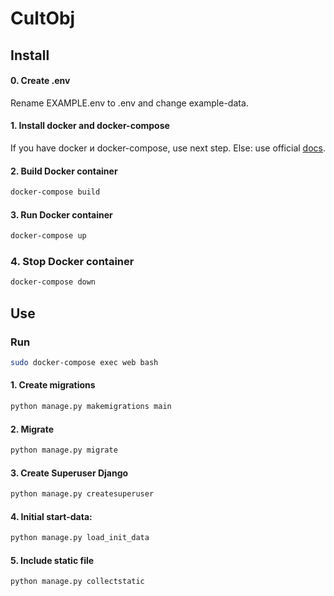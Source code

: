 # CultObj

## Install
#### 0. Create .env

Rename EXAMPLE.env to .env and change example-data.

#### 1. Install docker and docker-compose

If you have docker и docker-compose, use next step. Else: use official [docs](https://docs.docker.com/engine/install/).

#### 2. Build Docker container
```bash
docker-compose build
```
#### 3. Run Docker container
```bash
docker-compose up
```
### 4. Stop Docker container
```bash
docker-compose down
```

## Use

### Run
```bash
sudo docker-compose exec web bash
```

#### 1. Create migrations
```bash
python manage.py makemigrations main
```

#### 2. Migrate
```bash
python manage.py migrate
```

#### 3. Create Superuser Django
```bash
python manage.py createsuperuser
```

#### 4. Initial start-data:
```bash
python manage.py load_init_data
```

#### 5. Include static file
```bash
python manage.py collectstatic
```
